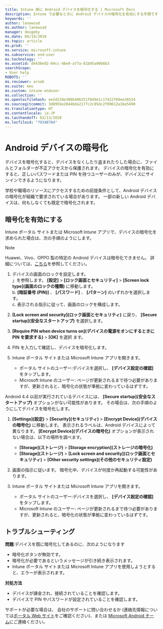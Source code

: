 ```yaml
---
title: Intune 用に Android デバイスを暗号化する | Microsoft Docs
description: Intune で必要なときに Android デバイスの暗号化を有効にする手順です
keywords: ''
author: lenewsad
ms.author: lanewsad
manager: dougeby
ms.date: 04/19/2019
ms.topic: article
ms.prod: ''
ms.service: microsoft-intune
ms.subservice: end-user
ms.technology: ''
ms.assetid: d4430e92-04cc-48e9-a77a-81b95a90b6b3
searchScope:
- User help
ROBOTS: ''
ms.reviewer: arnab
ms.suite: ems
ms.custom: intune-enduser
ms.collection: ''
ms.openlocfilehash: ee2d220e308b406251f049e1c17422f89ee36534
ms.sourcegitcommit: 3d895be2844bda2177c2c85dc2f09612a1be5490
ms.translationtype: HT
ms.contentlocale: ja-JP
ms.lasthandoff: 03/13/2020
ms.locfileid: "79348784"
---
```

# <a name="encrypting-your-android-device"></a>Android デバイスの暗号化

デバイスを暗号化すると、デバイスをなくしたり盗まれたりした場合に、ファイルとフォルダーが不正アクセスから保護されます。 デバイスの暗号化を有効にすると、正しいパスワードまたは PIN を持つユーザーのみが、デバイスにサインインできるようになります。 

学校や職場のリソースにアクセスするための前提条件として、Android デバイスの暗号化が組織で要求されている場合があります。 一部の新しい Android デバイスは、何もしなくても既定で暗号化されます。  

## <a name="turn-on-encryption"></a>暗号化を有効にする

Intune ポータル サイトまたは Microsoft Intune アプリで、デバイスの暗号化を求められた場合は、次の手順のようにします。 

> [!Note]
> Huawei、Vivo、OPPO 製の特定の Android デバイスは暗号化できません。 詳細については、[こちら](your-device-appears-encrypted-but-cp-says-otherwise-android.md)を参照してください。  

1. デバイスの画面のロックを設定します。  
    」を参照します。 **[設定]**  >  **[ロック画面とセキュリティ]**  >  **[Screen lock type]\(画面のロックの種類\)** に移動します。  
    b. **[暗証番号 (PIN)]** 、 **[パスワード]** 、 **[パターン]** のいずれかを選択します。  
    c. 表示される指示に従って、画面のロックを構成します。  

2. **[Lock screen and security]\(ロック画面とセキュリティ\)** に戻り、 **[Secure startup]\(安全なスタートアップ\)** を選択します。
3. **[Require PIN when device turns on]\(デバイスの電源をオンにするときに PIN を要求する\)**  >  **[OK]** を選択 ます。
4. PIN を入力して確認し、デバイスを暗号化します。
5. Intune ポータル サイトまたは Microsoft Intune アプリを開きます。
    * ポータル サイトのユーザー:デバイスを選択し、 **[デバイス設定の確認]** をタップします。 
    * Microsoft Intune のユーザー: ページが更新されるまで待つ必要がありますが、更新されると、暗号化の状態が準拠に変わっているはずです。  

Android 4.4 以前が実行されているデバイスには、 **[Secure startup]\(安全なスタートアップ\)** オプションがない可能性があります。 その場合は、次の手順のようにしてデバイスを暗号化します。

1. **[Settings]\(設定\)**  >  **[Security]\(セキュリティ\)**  >  **[Encrypt Device]\(デバイスの暗号化\)** に移動します。 表示されるラベルは、Android デバイスによって異なります。 **[Encrypt Device]\(デバイスの暗号化\)** オプションが表示されない場合は、以下の場所を調べます。
    * **[Storage]\(ストレージ\)**  >  **[Storage encryption]\(ストレージの暗号化\)**
    * **[Storage]\(ストレージ\)**  >  **[Lock screen and security]\(ロック画面とセキュリティ\)**  >  **[Other security settings]\(その他のセキュリティ設定\)** 

2. 画面の指示に従います。 暗号化中、デバイスが何度か再起動する可能性があります。
3. Intune ポータル サイトまたは Microsoft Intune アプリを開きます。
    * ポータル サイトのユーザー:デバイスを選択し、 **[デバイス設定の確認]** をタップします。  
    * Microsoft Intune のユーザー: ページが更新されるまで待つ必要がありますが、更新されると、暗号化の状態が準拠に変わっているはずです。

## <a name="troubleshoot"></a>トラブルシューティング  
**問題**:デバイスを既に暗号化してあるのに、次のようになります

- 暗号化ボタンが無効です。
- 暗号化が必要であるというメッセージが引き続き表示されます。
- Intune ポータル サイトまたは Microsoft Intune アプリを使用しようとすると、エラーが表示されます。

**対処方法**

- デバイスが課金され、接続されていることを確認します。  
- デバイスで PIN やパスワードが設定されていることを確認します。  

サポートが必要な場合は、 会社のサポートに問い合わせるか (連絡先情報については[ポータル Web サイト](https://go.microsoft.com/fwlink/?linkid=2010980)をご確認ください)、または <a href="mailto:wintunedroidfbk@microsoft.com?subject=I'm having trouble with encryption on my Android device&body=Describe the issue you're experiencing here.">Microsoft Android チーム</a>にご連絡ください。  
